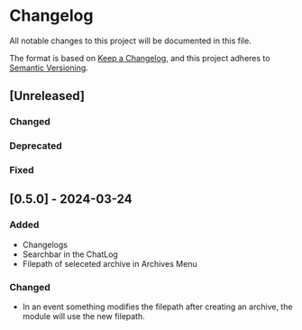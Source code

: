 <!-- markdownlint-configure-file {"MD024": { "siblings_only": true } } -->
# Changelog

All notable changes to this project will be documented in this file.

The format is based on [Keep a Changelog](https://keepachangelog.com/en/1.1.0/),
and this project adheres to [Semantic Versioning](https://semver.org/spec/v2.0.0.html).

## [Unreleased]

### Changed

### Deprecated

### Fixed

## [0.5.0] - 2024-03-24

### Added

- Changelogs
- Searchbar in the ChatLog
- Filepath of seleceted archive in Archives Menu

### Changed

- In an event something modifies the filepath after creating an archive, the module will use the new filepath.
